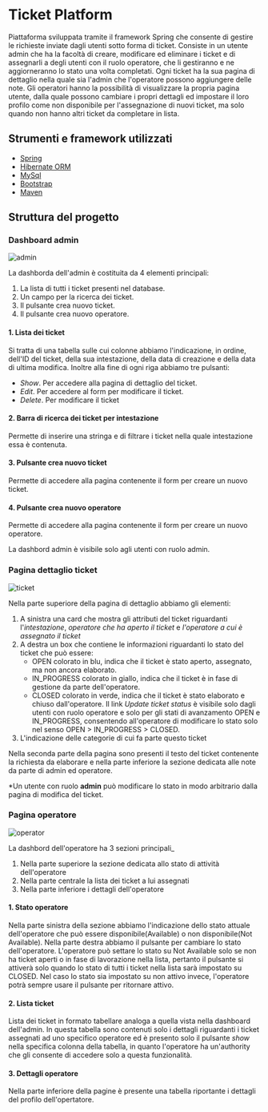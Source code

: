 # Ticket Platform
Piattaforma sviluppata tramite il framework Spring che consente di gestire le richieste inviate dagli utenti sotto forma di ticket.
Consiste in un utente admin che ha la facoltà di creare, modificare ed eliminare i ticket e di assegnarli a degli utenti con il ruolo operatore, che li gestiranno e ne aggiorneranno lo stato una volta completati.
Ogni ticket ha la sua pagina di dettaglio nella quale sia l'admin che l'operatore possono aggiungere delle note.
Gli operatori hanno la possibilità di visualizzare la propria pagina utente, dalla quale possono cambiare i propri dettagli ed impostare il loro profilo come non disponibile per l'assegnazione di nuovi ticket, ma solo quando non hanno altri ticket da completare in lista.

## Strumenti e framework utilizzati

* [Spring](https://spring.io/)
* [Hibernate ORM](https://hibernate.org/orm/)
* [MySql](https://www.mysql.com)
* [Bootstrap](https://getbootstrap.com/)
* [Maven](https://maven.apache.org/)

## Struttura del progetto

### Dashboard admin
![admin](https://github.com/user-attachments/assets/4b9d8f30-b4b0-4c59-bce3-412cd3ec892b)

La dashborda dell'admin è costituita da 4 elementi principali:
1. La lista di tutti i ticket presenti nel database.
2. Un campo per la ricerca dei ticket.
3. Il pulsante crea nuovo ticket.
4. Il pulsante crea nuovo operatore.

#### 1. Lista dei ticket
Si tratta di una tabella sulle cui colonne abbiamo l'indicazione, in ordine, dell'ID del ticket, della sua intestazione, della data di creazione e della data di ultima modifica.
Inoltre alla fine di ogni riga abbiamo tre pulsanti:
* _Show_. Per accedere alla pagina di dettaglio del ticket.
* _Edit_. Per accedere al form per modificare il ticket.
* _Delete_. Per modificare il ticket

#### 2. Barra di ricerca dei ticket per intestazione
Permette di inserire una stringa e di filtrare i ticket nella quale intestazione essa è contenuta.

#### 3. Pulsante crea nuovo ticket
Permette di accedere alla pagina contenente il form per creare un nuovo ticket.

#### 4. Pulsante crea nuovo operatore
Permette di accedere alla pagina contenente il form per creare un nuovo operatore.

La dashbord admin è visibile solo agli utenti con ruolo admin.

### Pagina dettaglio ticket
![ticket](https://github.com/user-attachments/assets/a18ae79b-7bc0-44f1-95fc-601a972eccac)

Nella parte superiore della pagina di dettaglio abbiamo gli elementi:
1. A sinistra una card che mostra gli attributi del ticket riguardanti l'_intestazione_, _operatore che ha aperto il ticket_ e _l'operatore a cui è assegnato il ticket_
2. A destra un box che contiene le informazioni riguardanti lo stato del ticket che può essere:
   * OPEN colorato in blu, indica che il ticket è stato aperto, assegnato, ma non ancora elaborato.
   * IN_PROGRESS colorato in giallo, indica che il ticket è in fase di gestione da parte dell'operatore.
   * CLOSED colorato in verde, indica che il ticket è stato elaborato e chiuso dall'operatore.
   Il link _Update ticket status_ è visibile solo dagli utenti con ruolo operatore e solo per gli stati di avanzamento OPEN e IN_PROGRESS, consentendo         all'operatore di modificare lo stato solo nel senso OPEN > IN_PROGRESS > CLOSED.
3. L'indicazione delle categorie di cui fa parte questo ticket

Nella seconda parte della pagina sono presenti il testo del ticket contenente la richiesta da elaborare e nella parte inferiore la sezione dedicata alle note da parte di admin ed operatore.

*Un utente con ruolo **admin** può modificare lo stato in modo arbitrario dalla pagina di modifica del ticket.
 
### Pagina operatore
![operator](https://github.com/user-attachments/assets/2049fd39-2968-46f7-bc4c-2fb8517db7b8)

La dashbord dell'operatore ha 3 sezioni principali_
1. Nella parte superiore la sezione dedicata allo stato di attività dell'operatore
2. Nella parte centrale la lista dei ticket a lui assegnati
3. Nella parte inferiore i dettagli dell'operatore

#### 1. Stato operatore
Nella parte sinistra della sezione abbiamo l'indicazione dello stato attuale dell'operatore che può essere disponibile(Available) o non disponibile(Not Available).
Nella parte destra abbiamo il pulsante per cambiare lo stato dell'operatore. L'operatore può settare lo stato su Not Available solo se non ha ticket aperti o in fase di lavorazione nella lista, pertanto il pulsante si attiverà solo quando lo stato di tutti i ticket nella lista sarà impostato su CLOSED. Nel caso lo stato sia impostato su non attivo invece, l'operatore potrà sempre usare il pulsante per ritornare attivo.

#### 2. Lista ticket
Lista dei ticket in formato tabellare analoga a quella vista nella dashboard dell'admin. In questa tabella sono contenuti solo i dettagli riguardanti i ticket assegnati ad uno specifico operatore ed è presento solo il pulsante _show_ nella specifica colonna della tabella, in quanto l'operatore ha un'authority che gli consente di accedere solo a questa funzionalità.

#### 3. Dettagli operatore
Nella parte inferiore della pagine è presente una tabella riportante i dettagli del profilo dell'opertatore.

